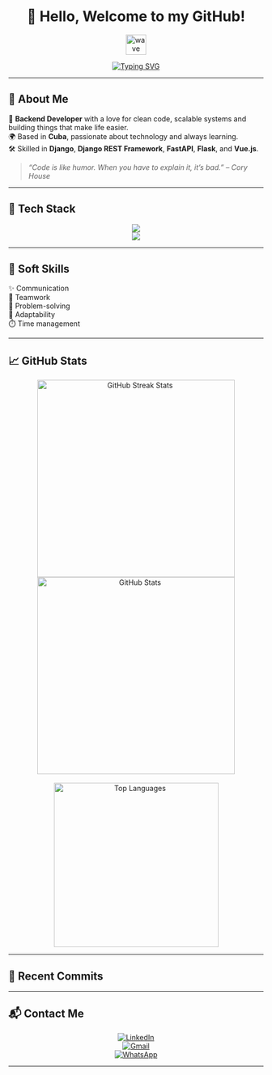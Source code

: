 <h1 align="center">
  👋 Hello, Welcome to my GitHub!
</h1>

<p align="center">
  <img src="https://media.giphy.com/media/hvRJCLFzcasrR4ia7z/giphy.gif" width="40px" alt="wave" />
</p>

<p align="center">
  <a href="https://github.com/Alejandro193">
    <img src="https://readme-typing-svg.herokuapp.com?font=Fira+Code&size=22&pause=1000&center=true&vCenter=true&color=0EFF64&multiline=true&width=600&height=100&lines=💻+Fullstack+Developer+%E2%80%A2+Django+%7C+Vue.js;🚀+API+Design+%E2%80%A2+Django+REST+%7C+FastAPI;🎯+Clean+Code+%7C+Teamwork+%7C+Problem+Solver" alt="Typing SVG" />
  </a>
</p>

---

## 🧠 About Me

🎯 **Backend Developer** with a love for clean code, scalable systems and building things that make life easier.  
🌍 Based in **Cuba**, passionate about technology and always learning.  
🛠️ Skilled in **Django**, **Django REST Framework**, **FastAPI**, **Flask**, and **Vue.js**.

> _“Code is like humor. When you have to explain it, it’s bad.” – Cory House_

---

## 🧰 Tech Stack

<div align="center">

<img src="https://skillicons.dev/icons?i=py,django,fastapi,flask,vue,js,ts,html,css" /><br/>
<img src="https://skillicons.dev/icons?i=postgres,mysql,sqlite,docker,kubernetes,redis,jenkins,git,github" />

</div>

---

## 🌱 Soft Skills

✨ Communication  
🤝 Teamwork  
🧩 Problem-solving  
🌊 Adaptability  
⏱️ Time management  

---

## 📈 GitHub Stats

<div align="center">

<img width=390 src="https://streak-stats.demolab.com/?user=Alejandro193&count_private=true&theme=react&border_radius=10" alt="GitHub Streak Stats"/>
<img width=390 src="https://github-readme-stats.vercel.app/api?username=Alejandro193&count_private=true&show_icons=true&theme=react&border_radius=10&rank_icon=github" alt="GitHub Stats"/><br/><br/>
<img width=325 src="https://github-readme-stats.vercel.app/api/top-langs/?username=Alejandro193&langs_count=8&layout=compact&theme=vue-dark&border_radius=10&size_weight=0.5&count_weight=0.5&exclude_repo=github-readme-stats" alt="Top Languages"/>

</div>

---
## 📌 Recent Commits

<!--START_SECTION:activity-->
<!--END_SECTION:activity-->
---

## 📬 Contact Me

<div align="center">

[![LinkedIn](https://img.shields.io/badge/LinkedIn-0A66C2?style=for-the-badge&logo=linkedin&logoColor=white)](https://www.linkedin.com/in/alejandro-puig-7672b0196)  
[![Gmail](https://img.shields.io/badge/Gmail-EA4335?style=for-the-badge&logo=gmail&logoColor=white)](mailto:apuig0502@gmail.com)  
[![WhatsApp](https://img.shields.io/badge/WhatsApp-25D366?style=for-the-badge&logo=whatsapp&logoColor=white)](https://wa.link/h1grje)

</div>

---

<!-- Optional: Footer -->
<!--
<p align="center">
  <img width=100% src="https://capsule-render.vercel.app/api?type=waving&height=200&text=Happy%20Coding!&fontAlign=40&fontAlignY=40&color=gradient&animation=fadeIn" />
</p>
-->
